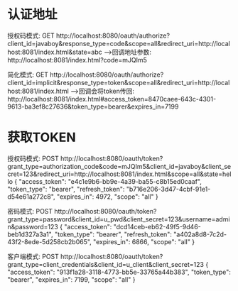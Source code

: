 # 认证地址

授权码模式: GET http://localhost:8080/oauth/authorize?client_id=javaboy&response_type=code&scope=all&redirect_uri=http://localhost:8081/index.html&state=abc
-->回调地址参数: http://localhost:8081/index.html?code=mJQIm5

简化模式: GET http://localhost:8080/oauth/authorize?client_id=implicit&response_type=token&scope=all&redirect_uri=http://localhost:8081/index.html
-->回调会将token传回: http://localhost:8081/index.html#access_token=8470caee-643c-4301-9613-ba3ef8c27636&token_type=bearer&expires_in=7199


# 获取TOKEN

授权码模式: POST http://localhost:8080/oauth/token?grant_type=authorization_code&code=mJQIm5&client_id=javaboy&client_secret=123&redirect_uri=http://localhost:8081/index.html&scope=all&state=hello
{
"access_token": "e4c1e9b6-bb9e-4a39-ba55-c8b15ed0caaf",
"token_type": "bearer",
"refresh_token": "b716e206-3d47-4cbf-91e1-d54e61a272c8",
"expires_in": 4972,
"scope": "all"
}

密码模式: POST http://localhost:8080/oauth/token?grant_type=password&client_id=u_pwd&client_secret=123&username=admin&password=123
{
"access_token": "dcd14ceb-eb62-49f5-9d46-beb1d327a3a1",
"token_type": "bearer",
"refresh_token": "a402a8d8-7c2d-43f2-8ede-5d258cb2b065",
"expires_in": 6866,
"scope": "all"
}

客户端模式: POST http://localhost:8080/oauth/token?grant_type=client_credentials&client_id=u_client&client_secret=123
{
"access_token": "913f1a28-3118-4773-bb5e-33765a44b383",
"token_type": "bearer",
"expires_in": 7199,
"scope": "all"
}